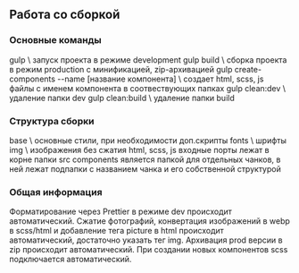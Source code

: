 ## Работа со сборкой

### Основные команды

gulp \ запуск проекта в режиме development
gulp build \ сборка проекта в режим production с минификацией, zip-архивацией
gulp create-components --name [название компонента] \ создает html, scss, js файлы с именем компонента в соотвествующих папках
gulp clean:dev \ удаление папки dev
gulp clean:build \ удаление папки build

### Структура сборки

base \ основные стили, при необходимости доп.скрипты
fonts \ шрифты
img \ изображения без сжатия
html, scss, js входные порты лежат в корне папки src
components является папкой для отдельных чанков, в ней лежат подпапки с названием чанка и его собственной структурой

### Общая информация

Форматирование через Prettier в режиме dev происходит автоматический. Сжатие фотографий, конвертация изображений в webp в scss/html и добавление тега picture в html происходит автоматический, достаточно указать тег img. Архивация prod версии в zip происходит автоматический. При создании новых компонентов scss подключается автоматический.